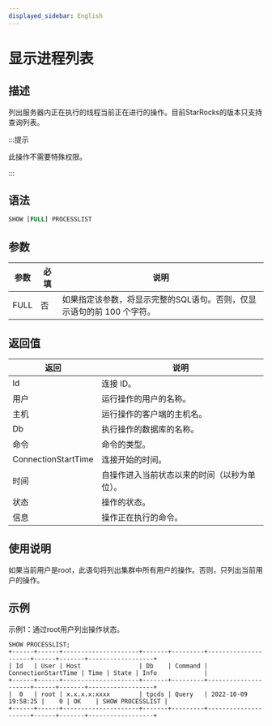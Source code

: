```yaml
---
displayed_sidebar: English
---
```


# 显示进程列表

## 描述

列出服务器内正在执行的线程当前正在进行的操作。目前StarRocks的版本只支持查询列表。

:::提示

此操作不需要特殊权限。

:::

## 语法

```SQL
SHOW [FULL] PROCESSLIST
```

## 参数

|参数|必填|说明|
|---|---|---|
|FULL|否|如果指定该参数，将显示完整的SQL语句。否则，仅显示语句的前 100 个字符。|

## 返回值

|返回|说明|
|---|---|
|Id|连接 ID。|
|用户|运行操作的用户的名称。|
|主机|运行操作的客户端的主机名。|
|Db|执行操作的数据库的名称。|
|命令|命令的类型。|
|ConnectionStartTime|连接开始的时间。|
|时间|自操作进入当前状态以来的时间（以秒为单位）。|
|状态|操作的状态。|
|信息|操作正在执行的命令。|

## 使用说明

如果当前用户是root，此语句将列出集群中所有用户的操作。否则，只列出当前用户的操作。

## 示例

示例1：通过root用户列出操作状态。

```Plain
SHOW PROCESSLIST;
+------+------+---------------------+-------+---------+---------------------+------+-------+------------------+
| Id   | User | Host                | Db    | Command | ConnectionStartTime | Time | State | Info             |
+------+------+---------------------+-------+---------+---------------------+------+-------+------------------+
|  0   | root | x.x.x.x:xxxx        | tpcds | Query   | 2022-10-09 19:58:25 |    0 | OK    | SHOW PROCESSLIST |
+------+------+---------------------+-------+---------+---------------------+------+-------+------------------+
```
